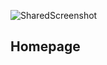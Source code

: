 ![SharedScreenshot](https://user-images.githubusercontent.com/53489451/124968888-ae803300-e043-11eb-91ae-f816d8f551ff.jpg)
## Homepage
